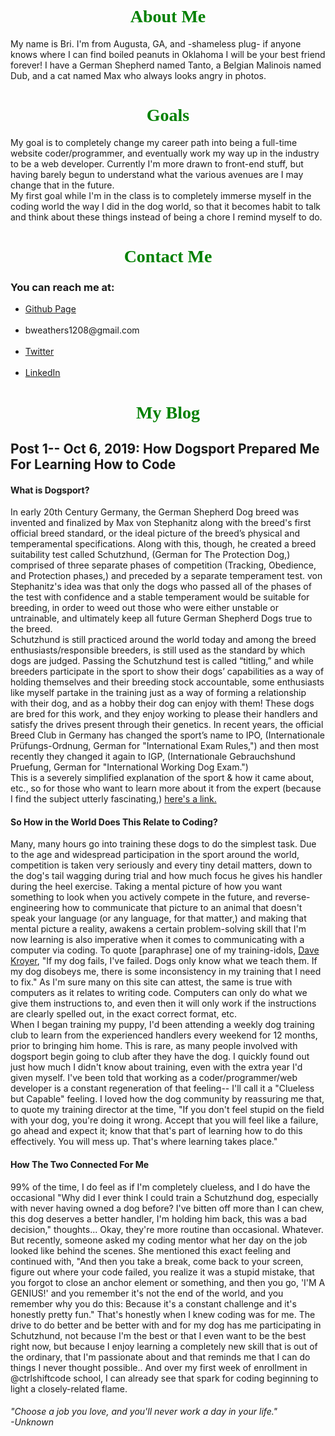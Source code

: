 <!DOCTYPE html>
<html>
  <head>
    <style type="text/css">
      h1 {
      text-align: center;
      color: green;
      font-family: comic sans ms;
      }
    </style>
  </head>
<h1>About Me</h1>
  <body>
   <p>My name is Bri. I'm from Augusta, GA, and -shameless plug- if anyone knows where I can find boiled peanuts in Oklahoma I will be your best friend forever! I have a German Shepherd named Tanto, a Belgian Malinois named Dub, and a cat named Max who always looks angry in photos.</p>
</div>
<div>
  <h1>Goals</h1>
<p>My goal is to completely change my career path into being a full-time website coder/programmer, and eventually work my way up in the industry to be a web developer.
Currently I'm more drawn to front-end stuff, but having barely begun to understand what the various avenues are I may change that in the future.<br>My first goal while I'm in the class is to completely immerse myself in the coding world the way I did in the dog world, so that it becomes habit to talk and think about these things instead of being a chore I remind myself to do.</p>
</div>
<div>
<h1>Contact Me</h1>
<h3>You can reach me at:</h3>
  <ul><li><a href="https://www.github.com/bweathers1208.github.io/home.md">Github Page</a></li><br>
  <li>bweathers1208@gmail.com</li><br>
  <li><a href="https://www.twitter.com/bweathers1208">Twitter</a></li><br>
    <li><a href="https://www.linkedin.com/in/bri-weathers">LinkedIn</a></li></ul>
</div>
<h1>My Blog</h1>
      <h2><strong>Post 1-- Oct 6, 2019: How Dogsport Prepared Me For Learning How to Code</strong></h2>
<div></div>
<h4>What is Dogsport?</h4>
<p>In early 20th Century Germany, the German Shepherd Dog breed was invented and finalized by Max von Stephanitz along with the breed's first official breed standard, or the ideal picture of the breed’s physical and temperamental specifications. Along with this, though, he created a breed suitability test called Schutzhund, (German for The Protection Dog,) comprised of three separate phases of competition (Tracking, Obedience, and Protection phases,) and preceded by a separate temperament test. von Stephanitz's idea was that only the dogs who passed all of the phases of the test with confidence and a stable temperament would be suitable for breeding, in order to weed out those who were either unstable or untrainable, and ultimately keep all future German Shepherd Dogs true to the breed.<br>
  Schutzhund is still practiced around the world today and among the breed enthusiasts/responsible breeders, is still used as the standard by which dogs are judged. Passing the Schutzhund test is called “titling,” and while breeders participate in the sport to show their dogs’ capabilities as a way of holding themselves and their breeding stock accountable, some enthusiasts like myself partake in the training just as a way of forming a relationship with their dog, and as a hobby their dog can enjoy with them! These dogs are bred for this work, and they enjoy working to please their handlers and satisfy the drives present through their genetics. In recent years, the official Breed Club in Germany has changed the sport’s name to IPO, (Internationale Prüfungs-Ordnung, German for "International Exam Rules,") and then most recently they changed it again to IGP, (Internationale Gebrauchshund Pruefung, German for "International Working Dog Exam.")<br>
  This is a severely simplified explanation of the sport & how it came about, etc., so for those who want to learn more about it from the expert (because I find the subject utterly fascinating,) <a href="https://www.germanshepherddog.com" target="_blank">here's a link.</a>
  <h4>So How in the World Does This Relate to Coding?</h4>
  Many, many hours go into training these dogs to do the simplest task. Due to the age and widespread participation in the sport around the world, competition is taken very seriously and every tiny detail matters, down to the dog's tail wagging during trial and how much focus he gives his handler during the heel exercise. Taking a mental picture of how you want something to look when you actively compete in the future, and reverse-engineering how to communicate that picture to an animal that doesn't speak your language (or any language, for that matter,) and making that mental picture a reality, awakens a certain problem-solving skill that I'm now learning is also imperative when it comes to communicating with a computer via coding. To quote [paraphrase] one of my training-idols, <a href="https://www.davekroyer.com" target="_blank">Dave Kroyer</a>, "If my dog fails, I've failed. Dogs only know what we teach them. If my dog disobeys me, there is some inconsistency in my training that I need to fix." As I'm sure many on this site can attest, the same is true with computers as it relates to writing code. Computers can only do what we give them instructions to, and even then it will only work if the instructions are clearly spelled out, in the exact correct format, etc.<br>
    When I began training my puppy, I'd been attending a weekly dog training club to learn from the experienced handlers every weekend for 12 months, prior to bringing him home. This is rare, as many people involved with dogsport begin going to club after they have the dog. I quickly found out just how much I didn't know about training, even with the extra year I'd given myself. I've been told that working as a coder/programmer/web developer is a constant regeneration of that feeling-- I'll call it a "Clueless but Capable" feeling. I loved how the dog community by reassuring me that, to quote my training director at the time, "If you don't feel stupid on the field with your dog, you're doing it wrong. Accept that you will feel like a failure, go ahead and expect it; know that that's part of learning how to do this effectively. You will mess up. That's where learning takes place."<br>
  <h4>How The Two Connected For Me</h4>
    99% of the time, I do feel as if I'm completely clueless, and I do have the occasional "Why did I ever think I could train a Schutzhund dog, especially with never having owned a dog before? I've bitten off more than I can chew, this dog deserves a better handler, I'm holding him back, this was a bad decision," thoughts... Okay, they're more routine than occasional. Whatever. But recently, someone asked my coding mentor what her day on the job looked like behind the scenes. She mentioned this exact feeling and continued with, "And then you take a break, come back to your screen, figure out where your code failed, you realize it was a stupid mistake, that you forgot to close an anchor element or something, and then you go, 'I'M A GENIUS!' and you remember it's not the end of the world, and you remember why you do this: Because it's a constant challenge and it's honestly pretty fun." That's honestly when I knew coding was for me. The drive to do better and be better with and for my dog has me participating in Schutzhund, not because I'm the best or that I even <ital>want</ital> to be the best right now, but because I enjoy learning a completely new skill that is out of the ordinary, that I'm passionate about and that reminds me that I <ital>can</ital> do things I never thought possible.. And over my first week of enrollment in @ctrlshiftcode school, I can already see that spark for coding beginning to light a closely-related flame.</p>
<!--This is not finished, submitting currently to show progress-->
</body>
<footer>
<h6>"Choose a job you love, and you'll never work a day in your life." <br>-Unknown</h6>
  </footer>
</html>
